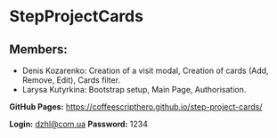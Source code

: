 # StepProjectCards

## Members:

* Denis Kozarenko: Creation of a visit modal, Creation of cards (Add, Remove, Edit), Cards filter.
* Larysa Kutyrkina: Bootstrap setup, Main Page, Authorisation.

**GitHub Pages:** https://coffeescripthero.github.io/step-project-cards/

**Login:** dzhl@com.ua **Password:** 1234
